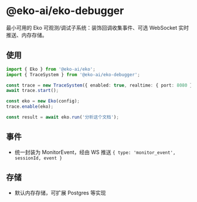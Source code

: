 # @eko-ai/eko-debugger

最小可用的 Eko 可观测/调试子系统：装饰回调收集事件、可选 WebSocket 实时推送、内存存储。

## 使用

```ts
import { Eko } from '@eko-ai/eko';
import { TraceSystem } from '@eko-ai/eko-debugger';

const trace = new TraceSystem({ enabled: true, realtime: { port: 8080 } });
await trace.start();

const eko = new Eko(config);
trace.enable(eko);

const result = await eko.run('分析这个文档');
```

## 事件
- 统一封装为 MonitorEvent，经由 WS 推送 `{ type: 'monitor_event', sessionId, event }`

## 存储
- 默认内存存储，可扩展 Postgres 等实现

